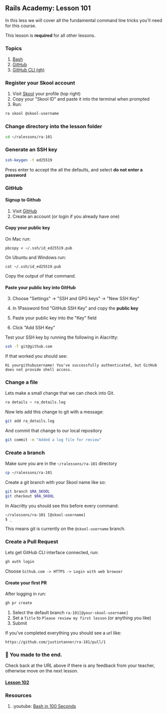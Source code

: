 ## Rails Academy: Lesson 101

In this less we will cover all the fundamental command line tricks you'll need for this course.

This lesson is **required** for all other lessons.

### Topics

1. [Bash](https://en.wikipedia.org/wiki/Bash_(Unix_shell)) 
2. [GitHub](https://github.com)
3. [GitHub CLI (gh)](https://cli.github.com)

### Register your Skool account

1. Visit [Skool](https://skool.com) your profile (top right)
2. Copy your "Skool ID" and paste it into the terminal when prompted
3. Run: 
 
```bash
ra skool @skool-username
```

### Change directory into the lesson folder

```bash
cd ~/ralessons/ra-101
```

### Generate an SSH key

```bash
ssh-keygen -t ed25519
```

Press enter to accept the all the defaults, and select **do not enter a password**

### GitHub

#### Signup to Github

1. Visit [GitHub](https://github.com)
2. Create an account (or login if you already have one)

#### Copy your public key

On Mac run:

```
pbcopy < ~/.ssh/id_ed25519.pub
```

On Ubuntu and Windows run:

```
cat ~/.ssh/id_ed25519.pub
```

Copy the output of that command.

#### Paste your public key into GitHub

3. Choose "Settings" -> "SSH and GPG keys" -> "New SSH Key"

3. In 1Password find "GitHub SSH Key" and copy the **public key**
4. Paste your public key into the "Key" field
5. Click "Add SSH Key"

Test your SSH key by running the following in Alacritty:

```bash
ssh -T git@github.com
```

If that worked you should see:

```
Hi yourgithubusername! You've successfully authenticated, but GitHub does not provide shell access.
```

### Change a file

Lets make a small change that we can check into Git.

```bash
ra details > ra_details.log
```

Now lets add this change to git with a message:

```bash
git add ra_details.log
```

And commit that change to our local repository

```bash
git commit -m "Added a log file for review"
```

### Create a branch

Make sure you are in the `~/ralessons/ra-101` directory

```bash
cp ~/ralessons/ra-101
```

Create a git branch with your Skool name like so:

```bash
git branch $RA_SKOOL
git checkout $RA_SKOOL
```

In Alacritty you should see this before every command:

```
~/ralessons/ra-101 [@skool-username]
$ _
```

This means git is currently on the `@skool-username` branch.

### Create a Pull Request

Lets get GitHub CLI interface connected, run:

```bash
gh auth login
```

Choose `Github.com -> HTTPS -> Login with web browser`

#### Create your first PR

After logging in run:

```bash
gh pr create
```

1. Select the default branch `ra-101[@your-skool-username]`
2. Set a `Title` to `Please review my first lesson` (or anything you like)
3. Submit

If you've completed everything you should see a url like:

```
https://github.com/justintanner/ra-101/pull/1
```

### :tada: You made to the end.

Check back at the URL above if there is any feedback from your teacher, otherwise move on the next lesson.

#### [Lesson 102](https://github.com/justintanner/ra-102)

### Resources

1. :youtube: [Bash in 100 Seconds](https://www.youtube.com/watch?v=I4EWvMFj37g)

